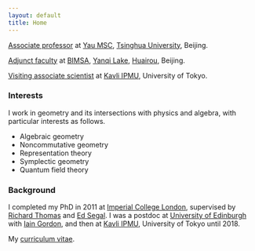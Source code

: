 ```yaml
---
layout: default
title: Home
---
```


<p></p>

<p></p>

[Associate professor](http://ymsc.tsinghua.edu.cn/info/1032/2326.htm) at <a href="http://ymsc.tsinghua.edu.cn/en">Yau MSC</a>, <a href="http://www.tsinghua.edu.cn/publish/thu2018en/index.html">Tsinghua University</a>, Beijing.

<p></p>

<a href="http://www.bimsa.cn/jyry">Adjunct faculty</a> at <a href="http://www.bimsa.cn/wzsy">BIMSA</a>, <a href="https://www.travelchinaguide.com/attraction/beijing/yanqi-lake.htm">Yanqi Lake</a>, <a href="https://www.travelchinaguide.com/cityguides/beijing/huairou-district/">Huairou</a>, Beijing.

<p></p>

<a href="https://db.ipmu.jp/member/personal/4007en.html">Visiting associate scientist</a> at <a href="http://www.ipmu.jp/">Kavli IPMU</a>, University of Tokyo.

### Interests

I work in geometry and its intersections with physics and algebra, with particular interests as follows.

- Algebraic geometry
- Noncommutative geometry
- Representation theory
- Symplectic geometry
- Quantum field theory

### Background

I completed my PhD in 2011 at <a href="http://www.ic.ac.uk/mathematics/">Imperial College London</a>, supervised by <a href="http://www.ic.ac.uk/people/richard.thomas">Richard Thomas</a> and <a href="http://www.homepages.ucl.ac.uk/~ucaheps/">Ed Segal</a>. I was a postdoc at <a href="http://www2.maths.ed.ac.uk/">University of Edinburgh</a> with <a href="http://www.maths.ed.ac.uk/~igordon/">Iain Gordon</a>, and then at <a href="http://www.ipmu.jp/">Kavli IPMU</a>, University of Tokyo until 2018.

<p></p>

My <a href="./cv.pdf">curriculum vitae</a>.


